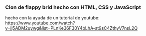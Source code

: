 ### Clon de flappy brid hecho con HTML, CSS y JavaScript
hecho con la ayuda de un tutorial de youtube: https://www.youtube.com/watch?v=jj5ADM2uywg&list=PLnKe36F30Y4bLhA-st9sC4ZthyV7nsL2Q
